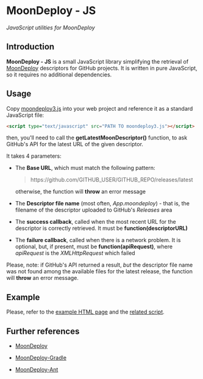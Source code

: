 # MoonDeploy - JS

*JavaScript utilities for MoonDeploy*


## Introduction

**MoonDeploy - JS** is a small JavaScript library simplifying the retrieval of [MoonDeploy](https://github.com/giancosta86/moondeploy) descriptors for GitHub projects. It is written in pure JavaScript, so it requires no additional dependencies.


## Usage

Copy [moondeploy3.js](moondeploy3.js) into your web project and reference it as a standard JavaScript file:

```html
<script type="text/javascript" src="PATH TO moondeploy3.js"></script>
```

then, you'll need to call the **getLatestMoonDescriptor()** function, to ask GitHub's API for the latest URL of the given descriptor.

It takes 4 parameters:

* The **Base URL**, which must match the following pattern:

  > https:<span></span>//github.com/GITHUB_USER/GITHUB_REPO/releases/latest

  otherwise, the function will **throw** an error message

* The **Descriptor file name** (most often, *App.moondeploy*) - that is, the filename of the descriptor uploaded to GitHub's *Releases* area

* The **success callback**, called when the most recent URL for the descriptor is correctly retrieved. It must be **function(descriptorURL)**

* The **failure callback**, called when there is a network problem. It is optional, but, if present, must be **function(apiRequest)**, where *apiRequest* is the *XMLHttpRequest* which failed

Please, note: if GitHub's API returned a result, *but* the descriptor file name was not found among the available files for the latest release, the function will **throw** an error message.


## Example

Please, refer to the [example HTML page](test.htm) and the [related script](test.js).


## Further references

* [MoonDeploy](https://github.com/giancosta86/moondeploy)

* [MoonDeploy-Gradle](https://github.com/giancosta86/MoonDeploy-Gradle)

* [MoonDeploy-Ant](https://github.com/giancosta86/MoonDeploy-Ant)
